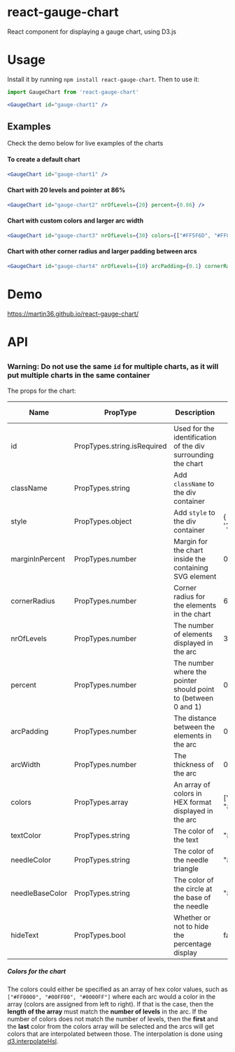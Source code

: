 # react-gauge-chart
React component for displaying a gauge chart, using D3.js

# Usage
Install it by running `npm install react-gauge-chart`. Then to use it:

```jsx
import GaugeChart from 'react-gauge-chart'

<GaugeChart id="gauge-chart1" />
```

## Examples

Check the demo below for live examples of the charts

#### To create a default chart

```jsx
<GaugeChart id="gauge-chart1" />
```

#### Chart with 20 levels and pointer at 86%

```jsx
<GaugeChart id="gauge-chart2" nrOfLevels={20} percent={0.86} />
```

#### Chart with custom colors and larger arc width

```jsx
<GaugeChart id="gauge-chart3" nrOfLevels={30} colors={["#FF5F6D", "#FFC371"]} arcWidth={0.3} percent={0.37} />
```

#### Chart with other corner radius and larger padding between arcs

```jsx
<GaugeChart id="gauge-chart4" nrOfLevels={10} arcPadding={0.1} cornerRadius={3} percent={0.6} />
```


# Demo
https://martin36.github.io/react-gauge-chart/

# API

## <GaugeChart />

### Warning: Do not use the same `id` for multiple charts, as it will put multiple charts in the same container

The props for the chart:

| Name            | PropType                    | Description                                                    | Default value          |
|-----------------|-----------------------------|----------------------------------------------------------------|------------------------|
| id              | PropTypes.string.isRequired | Used for the identification of the div surrounding the chart   |                        |
| className       | PropTypes.string            | Add `className` to the div container                           |                        |
| style           | PropTypes.object            | Add `style` to the div container                               | { width: '100%' }      |
| marginInPercent | PropTypes.number            | Margin for the chart inside the containing SVG element         | 0.05                   |
| cornerRadius    | PropTypes.number            | Corner radius for the elements in the chart                    | 6                      |
| nrOfLevels      | PropTypes.number            | The number of elements displayed in the arc                    | 3                      |
| percent         | PropTypes.number            | The number where the pointer should point to (between 0 and 1) | 0.4                    |
| arcPadding      | PropTypes.number            | The distance between the elements in the arc                   | 0.05                   |
| arcWidth        | PropTypes.number            | The thickness of the arc                                       | 0.2                    |
| colors          | PropTypes.array             | An array of colors in HEX format displayed in the arc          | ["#00FF00", "#FF0000"] |
| textColor       | PropTypes.string            | The color of the text                                          | "#FFFFFF"              |
| needleColor     | PropTypes.string            | The color of the needle triangle                               | "#464A4F"              |
| needleBaseColor | PropTypes.string            | The color of the circle at the base of the needle              | "#464A4F"              |
| hideText        | PropTypes.bool              | Whether or not to hide the percentage display                  | false                  |

##### Colors for the chart

The colors could either be specified as an array of hex color values, such as `["#FF0000", "#00FF00", "#0000FF"]` where
each arc would a color in the array (colors are assigned from left to right). If that is the case, then the **length of the array**
must match the **number of levels** in the arc.
If the number of colors does not match the number of levels, then the **first** and the **last** color from the colors array will
be selected and the arcs will get colors that are interpolated between those. The interpolation is done using [d3.interpolateHsl](https://github.com/d3/d3-interpolate#interpolateHsl).
